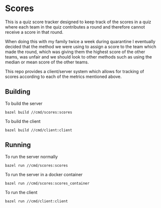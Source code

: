 # Scores

This is a quiz score tracker designed to keep track of the scores in a
quiz where each team in the quiz contributes a round and therefore
cannot receive a score in that round.

When doing this with my family twice a week during quarantine I
eventually decided that the method we were using to assign a score to
the team which made the round, which was giving them the highest score
of the other teams, was unfair and we should look to other methods such
as using the median or mean score of the other teams.

This repo provides a client/server system which allows for tracking of
scores according to each of the metrics mentioned above.

## Building
To build the server
```
bazel build //cmd/scores:scores
```

To build the client
```
bazel build //cmd/client:client
```

## Running

To run the server normally
```
bazel run //cmd/scores:scores
```

To run the server in a docker container
```
bazel run //cmd/scores:scores_container
```

To run the client
```
bazel run //cmd/client:client
```
